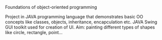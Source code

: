 Foundations of object-oriented programming

Project in JAVA programming language that demonstrates basic OO concepts like classes, objects, inheritance, encapculation etc.
JAVA Swing GUI toolkit used for creation of UI.
Aim: painting different types of shapes like circle, rectangle, point...
